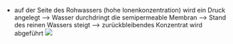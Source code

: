 - auf der Seite des Rohwassers (hohe Ionenkonzentration) wird ein Druck angelegt --> Wasser durchdringt die semipermeable Membran --> Stand des reinen Wassers steigt --> zurückbleibendes Konzentrat wird abgeführt 
![](Pasted%20image%2020240515165129.png)
